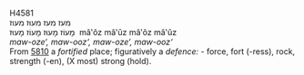 <body>
  <p>H4581<br>  מעז    מעז    מעוּז    מעוז  <br> מָעוֹז  מָעוּז  מָעוֹז  מָעוּז  ‎  mâ‛ôz  mâ‛ûz  mâ‛ôz  mâ‛ûz  <br><i>maw-oze‘,</i> <i>maw-ooz‘,</i> <i>maw-oze‘,</i> <i>maw-ooz‘ </i><br>From <a href="h5810.htm">5810</a>  a <i>fortified</i> place; figuratively a <i>defence: - </i>force, fort (-ress), rock, strength (-en), (X most) strong (hold).<br></p>
 </body>